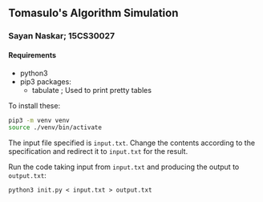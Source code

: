 ## Tomasulo's Algorithm Simulation

### Sayan Naskar; 15CS30027

#### Requirements
- python3
- pip3 packages:
  * tabulate ; Used to print pretty tables

To install these:

```sh
pip3 -m venv venv
source ./venv/bin/activate
```

The input file specified is `input.txt`. Change the contents according to the specification and redirect it to `input.txt` for the result.

Run the code taking input from `input.txt` and producing the output to `output.txt`:

```
python3 init.py < input.txt > output.txt
```